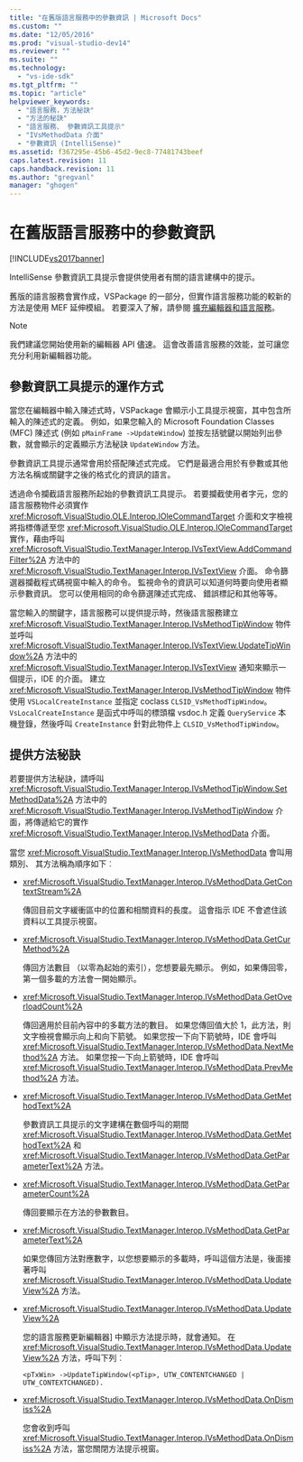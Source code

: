 ```yaml
---
title: "在舊版語言服務中的參數資訊 | Microsoft Docs"
ms.custom: ""
ms.date: "12/05/2016"
ms.prod: "visual-studio-dev14"
ms.reviewer: ""
ms.suite: ""
ms.technology: 
  - "vs-ide-sdk"
ms.tgt_pltfrm: ""
ms.topic: "article"
helpviewer_keywords: 
  - "語言服務，方法秘訣"
  - "方法的秘訣"
  - "語言服務、 參數資訊工具提示"
  - "IVsMethodData 介面"
  - "參數資訊 (IntelliSense)"
ms.assetid: f367295e-45b6-45d2-9ec8-77481743beef
caps.latest.revision: 11
caps.handback.revision: 11
ms.author: "gregvanl"
manager: "ghogen"
---
```

# 在舊版語言服務中的參數資訊
[!INCLUDE[vs2017banner](../../code-quality/includes/vs2017banner.md)]

IntelliSense 參數資訊工具提示會提供使用者有關的語言建構中的提示。  
  
 舊版的語言服務會實作成，VSPackage 的一部分，但實作語言服務功能的較新的方法是使用 MEF 延伸模組。 若要深入了解，請參閱 [擴充編輯器和語言服務](../../extensibility/extending-the-editor-and-language-services.md)。  
  
> [!NOTE]
>  我們建議您開始使用新的編輯器 API 儘速。 這會改善語言服務的效能，並可讓您充分利用新編輯器功能。  
  
## 參數資訊工具提示的運作方式  
 當您在編輯器中輸入陳述式時，VSPackage 會顯示小工具提示視窗，其中包含所輸入的陳述式的定義。 例如，如果您輸入的 Microsoft Foundation Classes \(MFC\) 陳述式 \(例如 `pMainFrame ->UpdateWindow`\) 並按左括號鍵以開始列出參數，就會顯示的定義顯示方法秘訣 `UpdateWindow` 方法。  
  
 參數資訊工具提示通常會用於搭配陳述式完成。 它們是最適合用於有參數或其他方法名稱或關鍵字之後的格式化的資訊的語言。  
  
 透過命令攔截語言服務所起始的參數資訊工具提示。 若要攔截使用者字元，您的語言服務物件必須實作 <xref:Microsoft.VisualStudio.OLE.Interop.IOleCommandTarget> 介面和文字檢視將指標傳遞至您 <xref:Microsoft.VisualStudio.OLE.Interop.IOleCommandTarget> 實作，藉由呼叫 <xref:Microsoft.VisualStudio.TextManager.Interop.IVsTextView.AddCommandFilter%2A> 方法中的 <xref:Microsoft.VisualStudio.TextManager.Interop.IVsTextView> 介面。 命令篩選器攔截程式碼視窗中輸入的命令。 監視命令的資訊可以知道何時要向使用者顯示參數資訊。 您可以使用相同的命令篩選陳述式完成、 錯誤標記和其他等等。  
  
 當您輸入的關鍵字，語言服務可以提供提示時，然後語言服務建立 <xref:Microsoft.VisualStudio.TextManager.Interop.IVsMethodTipWindow> 物件並呼叫 <xref:Microsoft.VisualStudio.TextManager.Interop.IVsTextView.UpdateTipWindow%2A> 方法中的 <xref:Microsoft.VisualStudio.TextManager.Interop.IVsTextView> 通知來顯示一個提示，IDE 的介面。 建立 <xref:Microsoft.VisualStudio.TextManager.Interop.IVsMethodTipWindow> 物件使用 `VSLocalCreateInstance` 並指定 coclass `CLSID_VsMethodTipWindow`。`VsLocalCreateInstance` 是函式中呼叫的標頭檔 vsdoc.h 定義 `QueryService` 本機登錄，然後呼叫 `CreateInstance` 針對此物件上 `CLSID_VsMethodTipWindow`。  
  
## 提供方法秘訣  
 若要提供方法秘訣，請呼叫 <xref:Microsoft.VisualStudio.TextManager.Interop.IVsMethodTipWindow.SetMethodData%2A> 方法中的 <xref:Microsoft.VisualStudio.TextManager.Interop.IVsMethodTipWindow> 介面，將傳遞給它的實作 <xref:Microsoft.VisualStudio.TextManager.Interop.IVsMethodData> 介面。  
  
 當您 <xref:Microsoft.VisualStudio.TextManager.Interop.IVsMethodData> 會叫用類別、 其方法稱為順序如下︰  
  
-   <xref:Microsoft.VisualStudio.TextManager.Interop.IVsMethodData.GetContextStream%2A>  
  
     傳回目前文字緩衝區中的位置和相關資料的長度。 這會指示 IDE 不會遮住該資料以工具提示視窗。  
  
-   <xref:Microsoft.VisualStudio.TextManager.Interop.IVsMethodData.GetCurMethod%2A>  
  
     傳回方法數目 （以零為起始的索引），您想要最先顯示。 例如，如果傳回零，第一個多載的方法會一開始顯示。  
  
-   <xref:Microsoft.VisualStudio.TextManager.Interop.IVsMethodData.GetOverloadCount%2A>  
  
     傳回適用於目前內容中的多載方法的數目。 如果您傳回值大於 1，此方法，則文字檢視會顯示向上和向下箭號。 如果您按一下向下箭號時，IDE 會呼叫 <xref:Microsoft.VisualStudio.TextManager.Interop.IVsMethodData.NextMethod%2A> 方法。 如果您按一下向上箭號時，IDE 會呼叫 <xref:Microsoft.VisualStudio.TextManager.Interop.IVsMethodData.PrevMethod%2A> 方法。  
  
-   <xref:Microsoft.VisualStudio.TextManager.Interop.IVsMethodData.GetMethodText%2A>  
  
     參數資訊工具提示的文字建構在數個呼叫的期間 <xref:Microsoft.VisualStudio.TextManager.Interop.IVsMethodData.GetMethodText%2A> 和 <xref:Microsoft.VisualStudio.TextManager.Interop.IVsMethodData.GetParameterText%2A> 方法。  
  
-   <xref:Microsoft.VisualStudio.TextManager.Interop.IVsMethodData.GetParameterCount%2A>  
  
     傳回要顯示在方法的參數數目。  
  
-   <xref:Microsoft.VisualStudio.TextManager.Interop.IVsMethodData.GetParameterText%2A>  
  
     如果您傳回方法對應數字，以您想要顯示的多載時，呼叫這個方法是，後面接著呼叫 <xref:Microsoft.VisualStudio.TextManager.Interop.IVsMethodData.UpdateView%2A> 方法。  
  
-   <xref:Microsoft.VisualStudio.TextManager.Interop.IVsMethodData.UpdateView%2A>  
  
     您的語言服務更新編輯器\] 中顯示方法提示時，就會通知。 在 <xref:Microsoft.VisualStudio.TextManager.Interop.IVsMethodData.UpdateView%2A> 方法，呼叫下列︰  
  
    ```  
    <pTxWin> ->UpdateTipWindow(<pTip>, UTW_CONTENTCHANGED | UTW_CONTEXTCHANGED).  
    ```  
  
-   <xref:Microsoft.VisualStudio.TextManager.Interop.IVsMethodData.OnDismiss%2A>  
  
     您會收到呼叫 <xref:Microsoft.VisualStudio.TextManager.Interop.IVsMethodData.OnDismiss%2A> 方法，當您關閉方法提示視窗。